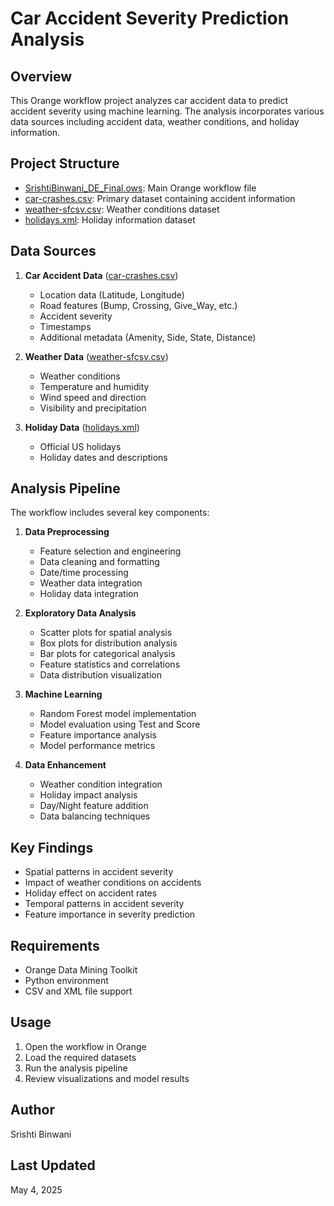 # Car Accident Severity Prediction Analysis

## Overview
This Orange workflow project analyzes car accident data to predict accident severity using machine learning. The analysis incorporates various data sources including accident data, weather conditions, and holiday information.

## Project Structure
- [SrishtiBinwani_DE_Final.ows](../SrishtiBinwani_DE_Final.ows): Main Orange workflow file
- [car-crashes.csv](../car-crashes.csv): Primary dataset containing accident information
- [weather-sfcsv.csv](../weather-sfcsv.csv): Weather conditions dataset
- [holidays.xml](../holidays.xml): Holiday information dataset

## Data Sources
1. **Car Accident Data** ([car-crashes.csv](../car-crashes.csv))
   - Location data (Latitude, Longitude)
   - Road features (Bump, Crossing, Give_Way, etc.)
   - Accident severity
   - Timestamps
   - Additional metadata (Amenity, Side, State, Distance)

2. **Weather Data** ([weather-sfcsv.csv](../weather-sfcsv.csv))
   - Weather conditions
   - Temperature and humidity
   - Wind speed and direction
   - Visibility and precipitation

3. **Holiday Data** ([holidays.xml](../holidays.xml))
   - Official US holidays
   - Holiday dates and descriptions

## Analysis Pipeline
The workflow includes several key components:

1. **Data Preprocessing**
   - Feature selection and engineering
   - Data cleaning and formatting
   - Date/time processing
   - Weather data integration
   - Holiday data integration

2. **Exploratory Data Analysis**
   - Scatter plots for spatial analysis
   - Box plots for distribution analysis
   - Bar plots for categorical analysis
   - Feature statistics and correlations
   - Data distribution visualization

3. **Machine Learning**
   - Random Forest model implementation
   - Model evaluation using Test and Score
   - Feature importance analysis
   - Model performance metrics

4. **Data Enhancement**
   - Weather condition integration
   - Holiday impact analysis
   - Day/Night feature addition
   - Data balancing techniques

## Key Findings
- Spatial patterns in accident severity
- Impact of weather conditions on accidents
- Holiday effect on accident rates
- Temporal patterns in accident severity
- Feature importance in severity prediction

## Requirements
- Orange Data Mining Toolkit
- Python environment
- CSV and XML file support

## Usage
1. Open the workflow in Orange
2. Load the required datasets
3. Run the analysis pipeline
4. Review visualizations and model results

## Author
Srishti Binwani

## Last Updated
May 4, 2025
